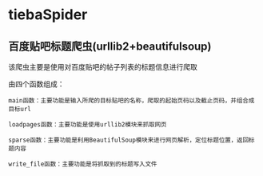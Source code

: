 # tiebaSpider
## 百度贴吧标题爬虫(urllib2+beautifulsoup)
该爬虫主要是使用对百度贴吧的帖子列表的标题信息进行爬取

由四个函数组成：

    main函数：主要功能是输入所爬的目标贴吧的名称，爬取的起始页码以及截止页码，并组合成目标url 
    
    loadpages函数：主要功能是使用urllib2模块来抓取网页
    
    sparse函数：主要功能是利用BeautifulSoup模块来进行网页解析，定位标题位置，返回标题内容  
    
    write_file函数：主要功能是将抓取到的标题写入文件 

    
    
